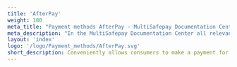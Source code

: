 ```yaml
---
title: 'AfterPay'
weight: 180
meta_title: "Payment methods AfterPay - MultiSafepay Documentation Center"
meta_description: "In the MultiSafepay Documentation Center all relevant information regarding our Plugins and API. As well as Support pages for Payment Method, Tools and General Questions. You can also find the contact details of our Support Team and Integration Team."
layout: 'index'
logo: '/logo/Payment_methods/AfterPay.svg' 
short_description: Conveniently allows consumers to make a payment for their online purchases once receiving them.
---
```

